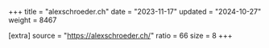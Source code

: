 +++
title = "alexschroeder.ch"
date = "2023-11-17"
updated = "2024-10-27"
weight = 8467

[extra]
source = "https://alexschroeder.ch/"
ratio = 66
size = 8
+++
